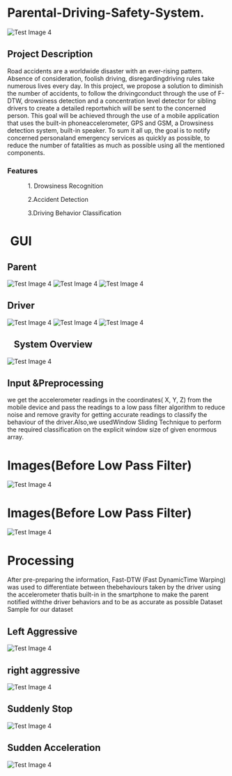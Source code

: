 
# Parental-Driving-Safety-System.
   ![Test Image 4](https://github.com/danielkalalian33/-Parental-Driving-Safety-System/blob/master/image/last%20logo.png)
## Project Description
Road accidents are a worldwide disaster with an ever-rising pattern.  Absence of consideration, foolish driving, disregardingdriving rules take numerous lives every day. In this project, we propose a solution to diminish the number of accidents, to follow the drivingconduct through the use of F- DTW, drowsiness detection and a concentration level detector for sibling drivers to create a detailed reportwhich will be sent to the concerned person. This goal will be achieved through the use of a mobile application that uses the built-in phoneaccelerometer, GPS and GSM, a Drowsiness detection system, built-in speaker.  To sum it all up, the goal is to notify concerned personaland emergency services as quickly as possible, to reduce the number of fatalities as much as possible using all the mentioned components.


### Features

            1. Drowsiness Recognition

            2.Accident Detection

            3.Driving Behavior Classification
#  GUI
## Parent
![Test Image 4](https://github.com/danielkalalian33/-Parental-Driving-Safety-System/blob/master/image/Gui/1st%20Parent.png)
![Test Image 4](https://github.com/danielkalalian33/-Parental-Driving-Safety-System/blob/master/image/Gui/2nd%20Parent.png)
![Test Image 4](https://github.com/danielkalalian33/-Parental-Driving-Safety-System/blob/master/image/Gui/3rd%20Parent.png)
## Driver
![Test Image 4](https://github.com/danielkalalian33/-Parental-Driving-Safety-System/blob/master/image/Gui/1st.png)
![Test Image 4](https://github.com/danielkalalian33/-Parental-Driving-Safety-System/blob/master/image/Gui/2nd.png)
![Test Image 4](https://github.com/danielkalalian33/-Parental-Driving-Safety-System/blob/master/image/Gui/3rd.png)



##    System Overview
![Test Image 4](https://github.com/danielkalalian33/-Parental-Driving-Safety-System/blob/master/image/System%20Overview/Overview.jpeg)
## Input &Preprocessing

we get the accelerometer readings in the coordinates( X, Y, Z) from the mobile device and pass the readings to a low pass filter algorithm to reduce noise and remove
gravity for getting accurate readings to classify the behaviour
of the driver.Also,we usedWindow Sliding Technique to perform
the required classification on the explicit window size
of given enormous array.
# Images(Before Low Pass Filter)
![Test Image 4](https://github.com/danielkalalian33/-Parental-Driving-Safety-System/blob/master/image/Preprocessing/Before%20Low%20Pass%20Filter.png)
# Images(Before Low Pass Filter)
![Test Image 4](https://github.com/danielkalalian33/-Parental-Driving-Safety-System/blob/master/image/Preprocessing/No%20Low%20Pass%20Filter.png)           

# Processing
After pre-preparing the information, Fast-DTW (Fast DynamicTime Warping) was used to differentiate between thebehaviours taken by the driver using the accelerometer thatis built-in in the smartphone to make the parent notified withthe driver behaviors and to be as accurate as possible Dataset Sample for our dataset 
## Left Aggressive
![Test Image 4](https://github.com/danielkalalian33/-Parental-Driving-Safety-System/blob/master/image/Dataset/Left%20Aggressive.png)
## right aggressive         
![Test Image 4](https://github.com/danielkalalian33/-Parental-Driving-Safety-System/blob/master/image/Dataset/right%20aggressive.png)
## Suddenly Stop
![Test Image 4](https://github.com/danielkalalian33/-Parental-Driving-Safety-System/blob/master/image/Dataset/Suddenly%20Stop.png)
## Sudden Acceleration
![Test Image 4](https://github.com/danielkalalian33/-Parental-Driving-Safety-System/blob/master/image/Dataset/Sudden%20Acceleration.png)
